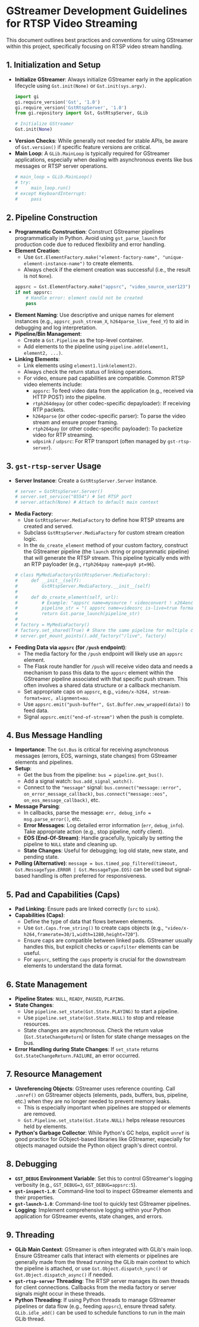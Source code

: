 # GStreamer Development Guidelines for RTSP Video Streaming

This document outlines best practices and conventions for using GStreamer within this project, specifically focusing on RTSP video stream handling.

## 1. Initialization and Setup

- **Initialize GStreamer**: Always initialize GStreamer early in the application lifecycle using `Gst.init(None)` or `Gst.init(sys.argv)`.
  ```python
  import gi
  gi.require_version('Gst', '1.0')
  gi.require_version('GstRtspServer', '1.0')
  from gi.repository import Gst, GstRtspServer, GLib
  
  # Initialize GStreamer
  Gst.init(None) 
  ```
- **Version Checks**: While generally not needed for stable APIs, be aware of `Gst.version()` if specific feature versions are critical.
- **Main Loop**: A `GLib.MainLoop` is typically required for GStreamer applications, especially when dealing with asynchronous events like bus messages or RTSP server operations.
  ```python
  # main_loop = GLib.MainLoop()
  # try:
  #     main_loop.run()
  # except KeyboardInterrupt:
  #     pass
  ```

## 2. Pipeline Construction

- **Programmatic Construction**: Construct GStreamer pipelines programmatically in Python. Avoid using `gst_parse_launch` for production code due to reduced flexibility and error handling.
- **Element Creation**:
    - Use `Gst.ElementFactory.make("element-factory-name", "unique-element-instance-name")` to create elements.
    - Always check if the element creation was successful (i.e., the result is not `None`).
    ```python
    appsrc = Gst.ElementFactory.make("appsrc", "video_source_user123")
    if not appsrc:
        # Handle error: element could not be created
        pass
    ```
- **Element Naming**: Use descriptive and unique names for element instances (e.g., `appsrc_push_stream_X`, `h264parse_live_feed_Y`) to aid in debugging and log interpretation.
- **Pipeline/Bin Management**:
    - Create a `Gst.Pipeline` as the top-level container.
    - Add elements to the pipeline using `pipeline.add(element1, element2, ...)`.
- **Linking Elements**:
    - Link elements using `element1.link(element2)`.
    - Always check the return status of linking operations.
    - For video, ensure pad capabilities are compatible. Common RTSP video elements include:
        - `appsrc`: To feed video data from the application (e.g., received via HTTP POST) into the pipeline.
        - `rtph264depay` (or other codec-specific depayloader): If receiving RTP packets.
        - `h264parse` (or other codec-specific parser): To parse the video stream and ensure proper framing.
        - `rtph264pay` (or other codec-specific payloader): To packetize video for RTP streaming.
        - `udpsink` / `udpsrc`: For RTP transport (often managed by `gst-rtsp-server`).

## 3. `gst-rtsp-server` Usage

- **Server Instance**: Create a `GstRtspServer.Server` instance.
  ```python
  # server = GstRtspServer.Server()
  # server.set_service("8554") # Set RTSP port
  # server.attach(None) # Attach to default main context
  ```
- **Media Factory**:
    - Use `GstRtspServer.MediaFactory` to define how RTSP streams are created and served.
    - Subclass `GstRtspServer.MediaFactory` for custom stream creation logic.
    - In the `do_create_element` method of your custom factory, construct the GStreamer pipeline (the `launch` string or programmatic pipeline) that will generate the RTSP stream. This pipeline typically ends with an RTP payloader (e.g., `rtph264pay name=pay0 pt=96`).
    ```python
    # class MyMediaFactory(GstRtspServer.MediaFactory):
    #     def __init__(self):
    #         GstRtspServer.MediaFactory.__init__(self)
    #
    #     def do_create_element(self, url):
    #         # Example: "appsrc name=mysource ! videoconvert ! x264enc ! rtph264pay name=pay0 pt=96"
    #         pipeline_str = "( appsrc name=videosrc is-live=true format=GST_FORMAT_TIME caps=video/x-h264,stream-format=byte-stream,alignment=au ! rtph264pay name=pay0 pt=96 )"
    #         return Gst.parse_launch(pipeline_str)
    #
    # factory = MyMediaFactory()
    # factory.set_shared(True) # Share the same pipeline for multiple clients
    # server.get_mount_points().add_factory("/live", factory)
    ```
- **Feeding Data via `appsrc` (for `/push` endpoint)**:
    - The media factory for the `/push` endpoint will likely use an `appsrc` element.
    - The Flask route handler for `/push` will receive video data and needs a mechanism to pass this data to the `appsrc` element within the GStreamer pipeline associated with that specific push stream. This often involves a shared data structure or a callback mechanism.
    - Set appropriate caps on `appsrc`, e.g., `video/x-h264, stream-format=avc, alignment=au`.
    - Use `appsrc.emit("push-buffer", Gst.Buffer.new_wrapped(data))` to feed data.
    - Signal `appsrc.emit("end-of-stream")` when the push is complete.

## 4. Bus Message Handling

- **Importance**: The `Gst.Bus` is critical for receiving asynchronous messages (errors, EOS, warnings, state changes) from GStreamer elements and pipelines.
- **Setup**:
    - Get the bus from the pipeline: `bus = pipeline.get_bus()`.
    - Add a signal watch: `bus.add_signal_watch()`.
    - Connect to the `"message"` signal: `bus.connect("message::error", on_error_message_callback)`, `bus.connect("message::eos", on_eos_message_callback)`, etc.
- **Message Parsing**:
    - In callbacks, parse the message: `err, debug_info = msg.parse_error()`, etc.
    - **Error Messages**: Log detailed error information (`err`, `debug_info`). Take appropriate action (e.g., stop pipeline, notify client).
    - **EOS (End-Of-Stream)**: Handle gracefully, typically by setting the pipeline to `NULL` state and cleaning up.
    - **State Changes**: Useful for debugging; log old state, new state, and pending state.
- **Polling (Alternative)**: `message = bus.timed_pop_filtered(timeout, Gst.MessageType.ERROR | Gst.MessageType.EOS)` can be used but signal-based handling is often preferred for responsiveness.

## 5. Pad and Capabilities (Caps)

- **Pad Linking**: Ensure pads are linked correctly (`src` to `sink`).
- **Capabilities (Caps)**:
    - Define the type of data that flows between elements.
    - Use `Gst.Caps.from_string()` to create caps objects (e.g., `"video/x-h264,framerate=30/1,width=1280,height=720"`).
    - Ensure caps are compatible between linked pads. GStreamer usually handles this, but explicit checks or `capsfilter` elements can be useful.
    - For `appsrc`, setting the `caps` property is crucial for the downstream elements to understand the data format.

## 6. State Management

- **Pipeline States**: `NULL`, `READY`, `PAUSED`, `PLAYING`.
- **State Changes**:
    - Use `pipeline.set_state(Gst.State.PLAYING)` to start a pipeline.
    - Use `pipeline.set_state(Gst.State.NULL)` to stop and release resources.
    - State changes are asynchronous. Check the return value (`Gst.StateChangeReturn`) or listen for state change messages on the bus.
- **Error Handling during State Changes**: If `set_state` returns `Gst.StateChangeReturn.FAILURE`, an error occurred.

## 7. Resource Management

- **Unreferencing Objects**: GStreamer uses reference counting. Call `.unref()` on GStreamer objects (elements, pads, buffers, bus, pipeline, etc.) when they are no longer needed to prevent memory leaks.
    - This is especially important when pipelines are stopped or elements are removed.
    - `Gst.Pipeline.set_state(Gst.State.NULL)` helps release resources held by elements.
- **Python's Garbage Collector**: While Python's GC helps, explicit `unref` is good practice for GObject-based libraries like GStreamer, especially for objects managed outside the Python object graph's direct control.

## 8. Debugging

- **`GST_DEBUG` Environment Variable**: Set this to control GStreamer's logging verbosity (e.g., `GST_DEBUG=3`, `GST_DEBUG=appsrc:5`).
- **`gst-inspect-1.0`**: Command-line tool to inspect GStreamer elements and their properties.
- **`gst-launch-1.0`**: Command-line tool to quickly test GStreamer pipelines.
- **Logging**: Implement comprehensive logging within your Python application for GStreamer events, state changes, and errors.

## 9. Threading

- **GLib Main Context**: GStreamer is often integrated with GLib's main loop. Ensure GStreamer calls that interact with elements or pipelines are generally made from the thread running the GLib main context to which the pipeline is attached, or use `Gst.Object.dispatch_sync()` or `Gst.Object.dispatch_async()` if needed.
- **`gst-rtsp-server` Threading**: The RTSP server manages its own threads for client connections. Callbacks from the media factory or server signals might occur in these threads.
- **Python Threading**: If using Python threads to manage GStreamer pipelines or data flow (e.g., feeding `appsrc`), ensure thread safety. `GLib.idle_add()` can be used to schedule functions to run in the main GLib thread.
